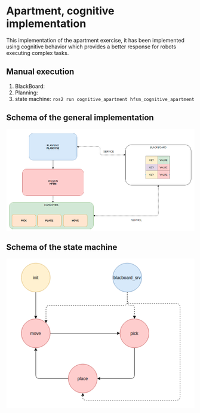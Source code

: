 # Apartment, cognitive implementation

This implementation of the apartment exercise, it has been implemented using cognitive behavior which provides a better response for robots executing complex tasks. 


## Manual execution

1. BlackBoard: 
2. Planning:
3. state machine: `ros2 run cognitive_apartment hfsm_cognitive_apartment`

## Schema of the general implementation
![cheatsheet2](../docs/cognitive.png)

## Schema of the state machine
![cheatsheet2](../docs/hsfm.png)
